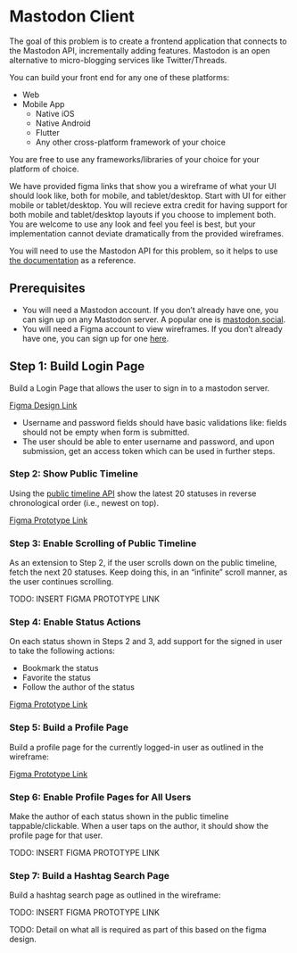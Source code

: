 # Mastodon Client

The goal of this problem is to create a frontend application that connects to the Mastodon API, incrementally adding features. Mastodon is an open alternative to micro-blogging services like Twitter/Threads.

You can build your front end for any one of these platforms:

- Web
- Mobile App
  - Native iOS
  - Native Android
  - Flutter
  - Any other cross-platform framework of your choice

You are free to use any frameworks/libraries of your choice for your platform of choice.

We have provided figma links that show you a wireframe of what your UI should look like, both for mobile, and tablet/desktop. Start with UI for either mobile or tablet/desktop. You will recieve extra credit for having support for both mobile and tablet/desktop layouts if you choose to implement both. You are welcome to use any look and feel you feel is best, but your implementation cannot deviate dramatically from the provided wireframes.

You will need to use the Mastodon API for this problem, so it helps to use [the documentation](https://docs.joinmastodon.org/client/intro/) as a reference.

## Prerequisites

- You will need a Mastodon account. If you don’t already have one, you can sign up on any Mastodon server. A popular one is [mastodon.social](https://mastodon.social/auth/sign_up).
- You will need a Figma account to view wireframes. If you don’t already have one, you can sign up for one [here](https://www.figma.com).

## Step 1: Build Login Page

Build a Login Page that allows the user to sign in to a mastodon server.

[Figma Design Link](https://www.figma.com/design/GA5PmY5BntP8KKcJ6WjY1d/Recruitment-Designs?node-id=3-2071&t=35hcrkq3jWlsWAeY-4)

- Username and password fields should have basic validations like: fields should not be empty when form is submitted.
- The user should be able to enter username and password, and upon submission, get an access token which can be used in further steps.

### Step 2: Show Public Timeline

Using the [public timeline API](https://docs.joinmastodon.org/methods/timelines/#public) show the latest 20 statuses in reverse chronological order (i.e., newest on top).

[Figma Prototype Link](https://www.figma.com/design/GA5PmY5BntP8KKcJ6WjY1d/Recruitment-Designs?node-id=1-161415&t=35hcrkq3jWlsWAeY-4)

### Step 3: Enable Scrolling of Public Timeline

As an extension to Step 2, if the user scrolls down on the public timeline, fetch the next 20 statuses. Keep doing this, in an “infinite” scroll manner, as the user continues scrolling.

TODO: INSERT FIGMA PROTOTYPE LINK

### Step 4: Enable Status Actions

On each status shown in Steps 2 and 3, add support for the signed in user to take the following actions:

- Bookmark the status
- Favorite the status
- Follow the author of the status

[Figma Prototype Link](https://www.figma.com/design/GA5PmY5BntP8KKcJ6WjY1d/Recruitment-Designs?node-id=1-161501&t=35hcrkq3jWlsWAeY-4)

### Step 5: Build a Profile Page

Build a profile page for the currently logged-in user as outlined in the wireframe:

[Figma Prototype Link](https://www.figma.com/design/GA5PmY5BntP8KKcJ6WjY1d/Recruitment-Designs?node-id=1-170786&t=35hcrkq3jWlsWAeY-4)

### Step 6: Enable Profile Pages for All Users

Make the author of each status shown in the public timeline tappable/clickable. When a user taps on the author, it should show the profile page for that user.

TODO: INSERT FIGMA PROTOTYPE LINK

### Step 7: Build a Hashtag Search Page

Build a hashtag search page as outlined in the wireframe:

TODO: INSERT FIGMA PROTOTYPE LINK

TODO: Detail on what all is required as part of this based on the figma design.
